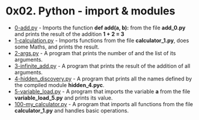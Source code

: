 # 0x02. Python - import & modules

- [0-add.py](https://github.com/CharlesMariga/alx-higher_level_programming/blob/main/0x02-python-import_modules/0-add.py) - Imports the function **def add(a, b):** from the file **add_0.py** and prints the result of the addition **1 + 2 = 3**
- [1-calculation.py](https://github.com/CharlesMariga/alx-higher_level_programming/blob/main/0x02-python-import_modules/1-calculation.py) - Imports functions from the file **calculator_1.py**, does some Maths, and prints the result.
- [2-args.py](https://github.com/CharlesMariga/alx-higher_level_programming/blob/main/0x02-python-import_modules/2-args.py) - A program that prints the number of and the list of its arguments.
- [3-infinite_add.py](https://github.com/CharlesMariga/alx-higher_level_programming/blob/main/0x02-python-import_modules/3-infinite_add.py) - A program that prints the result of the addition of all arguments.
- [4-hidden_discovery.py](https://github.com/CharlesMariga/alx-higher_level_programming/blob/main/0x02-python-import_modules/4-hidden_discovery.py) - A program that prints all the names defined by the compiled module **hidden_4.pyc**.
- [5-variable_load.py](https://github.com/CharlesMariga/alx-higher_level_programming/blob/main/0x02-python-import_modules/5-variable_load.py) - A program that imports the variable **a** from the file **variable_load_5.py** and prints its value.
- [100-my_calculator.py]() - A program that imports all functions from the file **calculator_1.py** and handles basic operations.
